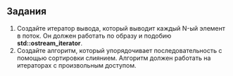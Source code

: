 ## Задания

1. Создайте итератор вывода, который выводит каждый N-ый элемент в поток. Он
должен работать по образу и подобию **std::ostream_iterator**.   
2. Создайте алгоритм, который упорядочивает последовательность с помощью сортировки слиянием. Алгоритм должен работать на итераторах с произвольным
доступом.
